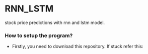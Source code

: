 # RNN_LSTM
stock price predictions with rnn and lstm model.

### How to setup the program?
* Firstly, you need to download this repository. If stuck refer this: 
